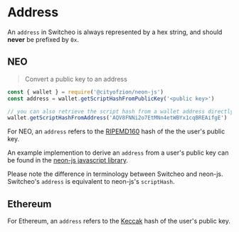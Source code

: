 # Address

An `address` in Switcheo is always represented by a hex string, and should **never** be prefixed by `0x`.

## NEO

> Convert a public key to an address

```js
const { wallet } = require('@cityofzion/neon-js')
const address = wallet.getScriptHashFromPublicKey('<public key>')

// you can also retrieve the script hash from a wallet address directly with:
wallet.getScriptHashFromAddress('AQV8FNNi2o7EtMNn4etWBYx1cqBREAifgE')
```

For NEO, an `address` refers to the [RIPEMD160](https://en.wikipedia.org/wiki/RIPEMD) hash of the the user's public key.

An example implemention to derive an `address` from a user's public key can be found in the
[neon-js javascript library](https://github.com/CityOfZion/neon-js/blob/5d61c31a5d6e5e2e29095e08c70d23449810b509/src/wallet/core.js#L92).

Please note the difference in terminology between Switcheo and neon-js. Switcheo's `address` is equivalent to neon-js's `scriptHash`.

## Ethereum

For Ethereum, an `address` refers to the [Keccak](https://en.wikipedia.org/wiki/SHA-3) hash of the user's public key.

